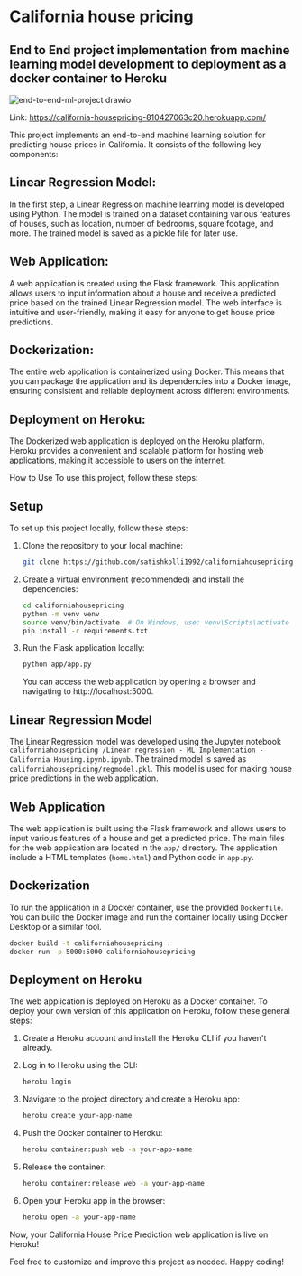 # California house pricing

## End to End project implementation from machine learning model development to deployment as a docker container to Heroku


![end-to-end-ml-project drawio](https://github.com/satishkolli1992/californiahousepricing/assets/40614187/defba9a5-4606-4d14-8c38-9a37a75772f3)

Link: https://california-housepricing-810427063c20.herokuapp.com/ 

This project implements an end-to-end machine learning solution for predicting house prices in California. It consists of the following key components:

## Linear Regression Model: 
In the first step, a Linear Regression machine learning model is developed using Python. The model is trained on a dataset containing various features of houses, such as location, number of bedrooms, square footage, and more. The trained model is saved as a pickle file for later use.

## Web Application:
A web application is created using the Flask framework. This application allows users to input information about a house and receive a predicted price based on the trained Linear Regression model. The web interface is intuitive and user-friendly, making it easy for anyone to get house price predictions.

## Dockerization:
The entire web application is containerized using Docker. This means that you can package the application and its dependencies into a Docker image, ensuring consistent and reliable deployment across different environments.

## Deployment on Heroku:
The Dockerized web application is deployed on the Heroku platform. Heroku provides a convenient and scalable platform for hosting web applications, making it accessible to users on the internet.

How to Use
To use this project, follow these steps:

## Setup
To set up this project locally, follow these steps:

1. Clone the repository to your local machine:

   ```bash
   git clone https://github.com/satishkolli1992/californiahousepricing.git
   ```

2. Create a virtual environment (recommended) and install the dependencies:

   ```bash
   cd californiahousepricing
   python -m venv venv
   source venv/bin/activate  # On Windows, use: venv\Scripts\activate
   pip install -r requirements.txt
   ```

3. Run the Flask application locally:

   ```bash
   python app/app.py
   ```

   You can access the web application by opening a browser and navigating to http://localhost:5000.



## Linear Regression Model
The Linear Regression model was developed using the Jupyter notebook `californiahousepricing
/Linear regression - ML Implementation - California Housing.ipynb.ipynb`. The trained model is saved as `californiahousepricing/regmodel.pkl`. This model is used for making house price predictions in the web application.

## Web Application
The web application is built using the Flask framework and allows users to input various features of a house and get a predicted price. The main files for the web application are located in the `app/` directory. The application include a HTML templates (`home.html`) and Python code in `app.py`.

## Dockerization
To run the application in a Docker container, use the provided `Dockerfile`. You can build the Docker image and run the container locally using Docker Desktop or a similar tool.

```bash
docker build -t californiahousepricing .
docker run -p 5000:5000 californiahousepricing
```

## Deployment on Heroku
The web application is deployed on Heroku as a Docker container. To deploy your own version of this application on Heroku, follow these general steps:

1. Create a Heroku account and install the Heroku CLI if you haven't already.

2. Log in to Heroku using the CLI:

   ```bash
   heroku login
   ```

3. Navigate to the project directory and create a Heroku app:

   ```bash
   heroku create your-app-name
   ```

4. Push the Docker container to Heroku:

   ```bash
   heroku container:push web -a your-app-name
   ```

5. Release the container:

   ```bash
   heroku container:release web -a your-app-name
   ```

6. Open your Heroku app in the browser:

   ```bash
   heroku open -a your-app-name
   ```

Now, your California House Price Prediction web application is live on Heroku!

Feel free to customize and improve this project as needed. Happy coding!

